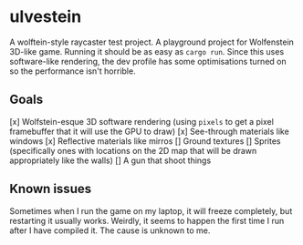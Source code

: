 # ulvestein

A wolftein-style raycaster test project. A playground
project for Wolfenstein 3D-like game. Running it should
be as easy as `cargo run`. Since this uses software-like rendering,
the dev profile has some optimisations turned on so the performance isn't horrible.

## Goals

[x] Wolfstein-esque 3D software rendering (using `pixels` to get a pixel framebuffer that it will use the GPU to draw)
[x] See-through materials like windows
[x] Reflective materials like mirros
[] Ground textures
[] Sprites (specifically ones with locations on the 2D map that will be drawn appropriately like the walls)
[] A gun that shoot things

## Known issues

Sometimes when I run the game on my laptop, it will freeze completely, but restarting it usually works. Weirdly, it seems to happen
the first time I run after I have compiled it. The cause is unknown to me.

